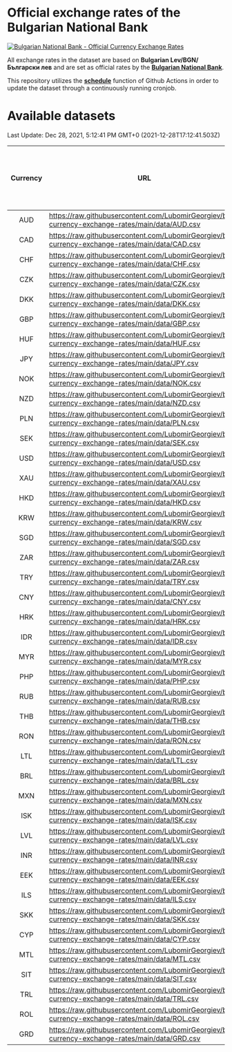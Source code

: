 # Official exchange rates of the Bulgarian National Bank

[![Bulgarian National Bank - Official Currency Exchange Rates](https://github.com/LubomirGeorgiev/bnb-currency-exchange-rates/actions/workflows/update-rates.yml/badge.svg?branch=main)](https://github.com/LubomirGeorgiev/bnb-currency-exchange-rates/actions/workflows/update-rates.yml)

All exchange rates in the dataset are based on **Bulgarian Lev/BGN/Български лев** and are set as official rates by the [**Bulgarian National Bank**](https://www.bnb.bg/Statistics/StExternalSector/StExchangeRates/StERForeignCurrencies/index.htm?toLang=_EN).

This repository utilizes the [**schedule**](https://docs.github.com/en/actions/reference/events-that-trigger-workflows) function of Github Actions in order to update the dataset through a continuously running cronjob.

# Available datasets

<!-- START LINKS (DO NOT EVER FU*ING DELETE THIS COMMENT FOR THE LOVE OF YOUR LIFE!!! IF YOU ARE CURIOS HOW IT WORKS, YOU CAN HAVE A LOOK AT ./src/updateReadme.ts) -->

Last Update: Dec 28, 2021, 5:12:41 PM GMT+0 (2021-12-28T17:12:41.503Z)

| Currency | URL                                                                                             | Number of records | Number of missing days that were filled in |
| :------: | ----------------------------------------------------------------------------------------------- | :---------------: | :----------------------------------------: |
|   AUD    | https://raw.githubusercontent.com/LubomirGeorgiev/bnb-currency-exchange-rates/main/data/AUD.csv |       7990        |                    2462                    |
|   CAD    | https://raw.githubusercontent.com/LubomirGeorgiev/bnb-currency-exchange-rates/main/data/CAD.csv |       7990        |                    2462                    |
|   CHF    | https://raw.githubusercontent.com/LubomirGeorgiev/bnb-currency-exchange-rates/main/data/CHF.csv |       7990        |                    2462                    |
|   CZK    | https://raw.githubusercontent.com/LubomirGeorgiev/bnb-currency-exchange-rates/main/data/CZK.csv |       7990        |                    2462                    |
|   DKK    | https://raw.githubusercontent.com/LubomirGeorgiev/bnb-currency-exchange-rates/main/data/DKK.csv |       7990        |                    2462                    |
|   GBP    | https://raw.githubusercontent.com/LubomirGeorgiev/bnb-currency-exchange-rates/main/data/GBP.csv |       7990        |                    2462                    |
|   HUF    | https://raw.githubusercontent.com/LubomirGeorgiev/bnb-currency-exchange-rates/main/data/HUF.csv |       7990        |                    2462                    |
|   JPY    | https://raw.githubusercontent.com/LubomirGeorgiev/bnb-currency-exchange-rates/main/data/JPY.csv |       7990        |                    2462                    |
|   NOK    | https://raw.githubusercontent.com/LubomirGeorgiev/bnb-currency-exchange-rates/main/data/NOK.csv |       7990        |                    2462                    |
|   NZD    | https://raw.githubusercontent.com/LubomirGeorgiev/bnb-currency-exchange-rates/main/data/NZD.csv |       7990        |                    2462                    |
|   PLN    | https://raw.githubusercontent.com/LubomirGeorgiev/bnb-currency-exchange-rates/main/data/PLN.csv |       7990        |                    2462                    |
|   SEK    | https://raw.githubusercontent.com/LubomirGeorgiev/bnb-currency-exchange-rates/main/data/SEK.csv |       7990        |                    2462                    |
|   USD    | https://raw.githubusercontent.com/LubomirGeorgiev/bnb-currency-exchange-rates/main/data/USD.csv |       7990        |                    2462                    |
|   XAU    | https://raw.githubusercontent.com/LubomirGeorgiev/bnb-currency-exchange-rates/main/data/XAU.csv |       7990        |                    2464                    |
|   HKD    | https://raw.githubusercontent.com/LubomirGeorgiev/bnb-currency-exchange-rates/main/data/HKD.csv |       7690        |                    2373                    |
|   KRW    | https://raw.githubusercontent.com/LubomirGeorgiev/bnb-currency-exchange-rates/main/data/KRW.csv |       7690        |                    2373                    |
|   SGD    | https://raw.githubusercontent.com/LubomirGeorgiev/bnb-currency-exchange-rates/main/data/SGD.csv |       7690        |                    2373                    |
|   ZAR    | https://raw.githubusercontent.com/LubomirGeorgiev/bnb-currency-exchange-rates/main/data/ZAR.csv |       7690        |                    2373                    |
|   TRY    | https://raw.githubusercontent.com/LubomirGeorgiev/bnb-currency-exchange-rates/main/data/TRY.csv |       6172        |                    1903                    |
|   CNY    | https://raw.githubusercontent.com/LubomirGeorgiev/bnb-currency-exchange-rates/main/data/CNY.csv |       6052        |                    1867                    |
|   HRK    | https://raw.githubusercontent.com/LubomirGeorgiev/bnb-currency-exchange-rates/main/data/HRK.csv |       6052        |                    1867                    |
|   IDR    | https://raw.githubusercontent.com/LubomirGeorgiev/bnb-currency-exchange-rates/main/data/IDR.csv |       6052        |                    1867                    |
|   MYR    | https://raw.githubusercontent.com/LubomirGeorgiev/bnb-currency-exchange-rates/main/data/MYR.csv |       6052        |                    1867                    |
|   PHP    | https://raw.githubusercontent.com/LubomirGeorgiev/bnb-currency-exchange-rates/main/data/PHP.csv |       6052        |                    1867                    |
|   RUB    | https://raw.githubusercontent.com/LubomirGeorgiev/bnb-currency-exchange-rates/main/data/RUB.csv |       6052        |                    1867                    |
|   THB    | https://raw.githubusercontent.com/LubomirGeorgiev/bnb-currency-exchange-rates/main/data/THB.csv |       6052        |                    1867                    |
|   RON    | https://raw.githubusercontent.com/LubomirGeorgiev/bnb-currency-exchange-rates/main/data/RON.csv |       5993        |                    1849                    |
|   LTL    | https://raw.githubusercontent.com/LubomirGeorgiev/bnb-currency-exchange-rates/main/data/LTL.csv |       5153        |                    1582                    |
|   BRL    | https://raw.githubusercontent.com/LubomirGeorgiev/bnb-currency-exchange-rates/main/data/BRL.csv |       5082        |                    1570                    |
|   MXN    | https://raw.githubusercontent.com/LubomirGeorgiev/bnb-currency-exchange-rates/main/data/MXN.csv |       5082        |                    1570                    |
|   ISK    | https://raw.githubusercontent.com/LubomirGeorgiev/bnb-currency-exchange-rates/main/data/ISK.csv |       4990        |                    1540                    |
|   LVL    | https://raw.githubusercontent.com/LubomirGeorgiev/bnb-currency-exchange-rates/main/data/LVL.csv |       4792        |                    1472                    |
|   INR    | https://raw.githubusercontent.com/LubomirGeorgiev/bnb-currency-exchange-rates/main/data/INR.csv |       4713        |                    1454                    |
|   EEK    | https://raw.githubusercontent.com/LubomirGeorgiev/bnb-currency-exchange-rates/main/data/EEK.csv |       3998        |                    1224                    |
|   ILS    | https://raw.githubusercontent.com/LubomirGeorgiev/bnb-currency-exchange-rates/main/data/ILS.csv |       3989        |                    1235                    |
|   SKK    | https://raw.githubusercontent.com/LubomirGeorgiev/bnb-currency-exchange-rates/main/data/SKK.csv |       2972        |                    914                     |
|   CYP    | https://raw.githubusercontent.com/LubomirGeorgiev/bnb-currency-exchange-rates/main/data/CYP.csv |       2904        |                    888                     |
|   MTL    | https://raw.githubusercontent.com/LubomirGeorgiev/bnb-currency-exchange-rates/main/data/MTL.csv |       2604        |                    799                     |
|   SIT    | https://raw.githubusercontent.com/LubomirGeorgiev/bnb-currency-exchange-rates/main/data/SIT.csv |       2542        |                    778                     |
|   TRL    | https://raw.githubusercontent.com/LubomirGeorgiev/bnb-currency-exchange-rates/main/data/TRL.csv |       1816        |                    557                     |
|   ROL    | https://raw.githubusercontent.com/LubomirGeorgiev/bnb-currency-exchange-rates/main/data/ROL.csv |       1697        |                    524                     |
|   GRD    | https://raw.githubusercontent.com/LubomirGeorgiev/bnb-currency-exchange-rates/main/data/GRD.csv |        357        |                    105                     |

<!-- END LINKS (DO NOT EVER FU*ING DELETE THIS COMMENT FOR THE LOVE OF YOUR LIFE!!! IF YOU ARE CURIOS HOW IT WORKS, YOU CAN HAVE A LOOK AT ./src/updateReadme.ts) -->

